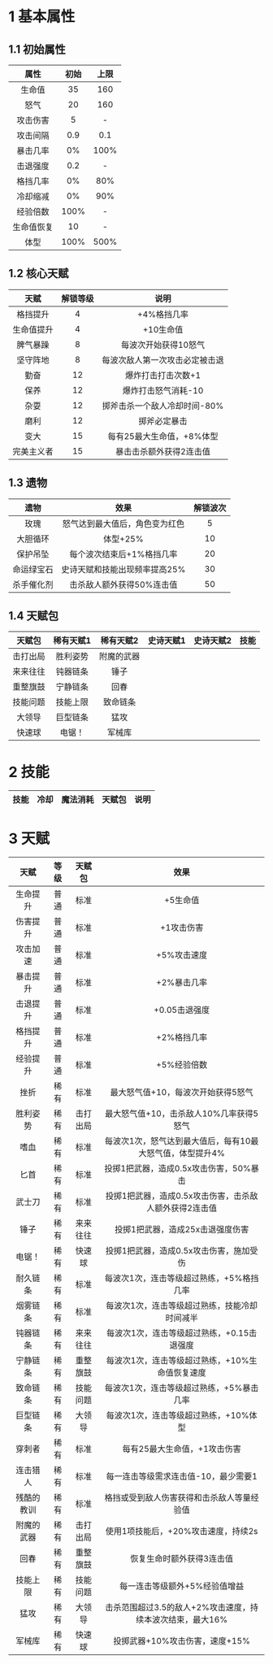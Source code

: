 # 1 基本属性
## 1.1 初始属性
|属性|初始|上限|
|:---:|:---:|:---:|
|生命值|35|160|
|怒气|20|160|
|攻击伤害|5|-|
|攻击间隔|0.9|0.1|
|暴击几率|0%|100%|
|击退强度|0.2|-|
|格挡几率|0%|80%|
|冷却缩减|0%|90%|
|经验倍数|100%|-|
|生命值恢复|10|-|
|体型|100%|500%|

## 1.2 核心天赋
|天赋|解锁等级|说明|
|:---:|:---:|:---:|
|格挡提升|4|+4%格挡几率|
|生命值提升|4|+10生命值|
|脾气暴躁|8|每波次开始获得10怒气|
|坚守阵地|8|每波次敌人第一次攻击必定被击退|
|勤奋|12|爆炸打击打击次数+1|
|保养|12|爆炸打击怒气消耗-10|
|杂耍|12|掷斧击杀一个敌人冷却时间-80%|
|磨利|12|掷斧必定暴击|
|变大|15|每有25最大生命值，+8%体型|
|完美主义者|15|暴击击杀额外获得2连击值|

## 1.3 遗物
|遗物|效果|解锁波次|
|:---:|:---:|:---:|
|玫瑰|怒气达到最大值后，角色变为红色|5|
|大胆循环|体型+25%|10|
|保护吊坠|每个波次结束后+1%格挡几率|20|
|命运绿宝石|史诗天赋和技能出现频率提高25%|30|
|杀手催化剂|击杀敌人额外获得50%连击值|50|

## 1.4 天赋包
|天赋包|稀有天赋1|稀有天赋2|史诗天赋1|史诗天赋2|技能|
|:---:|:---:|:---:|:---:|:---:|:---:|
|击打出局|胜利姿势|附魔的武器|
|来来往往|钝器链条|锤子|
|重整旗鼓|宁静链条|回春|
|技能问题|技能上限|致命链条|
|大领导|巨型链条|猛攻|
|快速球|电锯！|军械库|

# 2 技能
|技能|冷却|魔法消耗|天赋包|说明|
|:---:|:---:|:---:|:---:|:---:|

# 3 天赋
|天赋|等级|天赋包|效果|
|:---:|:---:|:---:|:---:|
|生命提升|普通|标准|+5生命值|
|伤害提升|普通|标准|+1攻击伤害|
|攻击加速|普通|标准|+5%攻击速度|
|暴击提升|普通|标准|+2%暴击几率|
|击退提升|普通|标准|+0.05击退强度|
|格挡提升|普通|标准|+2%格挡几率|
|经验提升|普通|标准|+5%经验倍数|
|挫折|稀有|标准|最大怒气值+10，每波次开始获得5怒气|
|胜利姿势|稀有|击打出局|最大怒气值+10，击杀敌人10%几率获得5怒气|
|嗜血|稀有|标准|每波次1次，怒气达到最大值后，每有10最大怒气值，体型提升4%|
|匕首|稀有|标准|投掷1把武器，造成0.5x攻击伤害，50%暴击|
|武士刀|稀有|标准|投掷1把武器，造成0.5x攻击伤害，击杀敌人额外获得2连击值|
|锤子|稀有|来来往往|投掷1把武器，造成25x击退强度伤害|
|电锯！|稀有|快速球|投掷1把武器，造成0.5x攻击伤害，施加受伤|
|耐久链条|稀有|标准|每波次1次，连击等级超过熟练，+5%格挡几率|
|烟雾链条|稀有|标准|每波次1次，连击等级超过熟练，技能冷却时间减半|
|钝器链条|稀有|来来往往|每波次1次，连击等级超过熟练，+0.15击退强度|
|宁静链条|稀有|重整旗鼓|每波次1次，连击等级超过熟练，+10%生命值恢复速度|
|致命链条|稀有|技能问题|每波次1次，连击等级超过熟练，+5%暴击几率|
|巨型链条|稀有|大领导|每波次1次，连击等级超过熟练，+10%体型|
|穿刺者|稀有|标准|每有25最大生命值，+1攻击伤害|
|连击猎人|稀有|标准|每一连击等级需求连击值-10，最少需要1|
|残酷的教训|稀有|标准|格挡或受到敌人伤害获得和击杀敌人等量经验值|
|附魔的武器|稀有|击打出局|使用1项技能后，+20%攻击速度，持续2s|
|回春|稀有|重整旗鼓|恢复生命时额外获得3连击值|
|技能上限|稀有|技能问题|每一连击等级额外+5%经验值增益|
|猛攻|稀有|大领导|击杀范围超过3.5的敌人+2%攻击速度，持续本波次结束，最大16%|
|军械库|稀有|快速球|投掷武器+10%攻击伤害，速度+15%|
